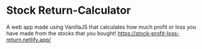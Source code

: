 # Stock Return-Calculator
 A web app made using VanillaJS that calculates how much profit or loss you have made from the stocks that you bought!
 https://stock-profit-loss-return.netlify.app/
